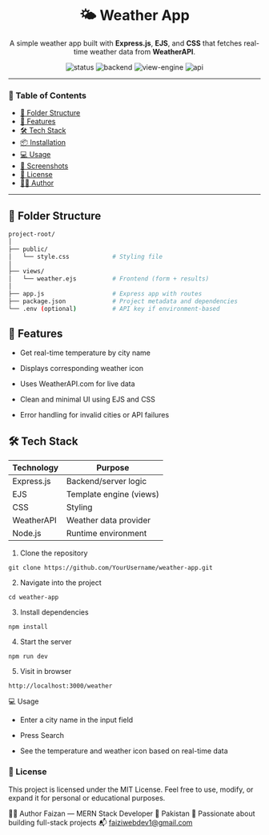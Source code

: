 <h1 align="center">🌤️ Weather App</h1>

<p align="center">
  A simple weather app built with <strong>Express.js</strong>, <strong>EJS</strong>, and <strong>CSS</strong> that fetches real-time weather data from <strong>WeatherAPI</strong>.
</p>

<p align="center">
  <img src="https://img.shields.io/badge/Status-Active-success" alt="status" />
  <img src="https://img.shields.io/badge/Backend-Express.js-blue" alt="backend" />
  <img src="https://img.shields.io/badge/View-EJS-yellow" alt="view-engine" />
  <img src="https://img.shields.io/badge/API-WeatherAPI-lightblue" alt="api" />
</p>

---

### 📌 Table of Contents

- [📂 Folder Structure](#-folder-structure)
- [🚀 Features](#-features)
- [🛠️ Tech Stack](#-tech-stack)
- [📦 Installation](#-installation)
- [💻 Usage](#-usage)
- [📸 Screenshots](#-screenshots)
- [📃 License](#-license)
- [👨‍💻 Author](#-author)

---

## 📂 Folder Structure

```bash
project-root/
│
├── public/
│   └── style.css            # Styling file
│
├── views/
│   └── weather.ejs          # Frontend (form + results)
│
├── app.js                   # Express app with routes
├── package.json             # Project metadata and dependencies
└── .env (optional)          # API key if environment-based
```

## 🚀 Features
- Get real-time temperature by city name

- Displays corresponding weather icon

- Uses WeatherAPI.com for live data

- Clean and minimal UI using EJS and CSS

- Error handling for invalid cities or API failures

## 🛠️ Tech Stack
| Technology | Purpose                 |
| ---------- | ----------------------- |
| Express.js | Backend/server logic    |
| EJS        | Template engine (views) |
| CSS        | Styling                 |
| WeatherAPI | Weather data provider   |
| Node.js    | Runtime environment     |

1. Clone the repository
```
git clone https://github.com/YourUsername/weather-app.git
```
2. Navigate into the project
```
cd weather-app
```
3. Install dependencies
```
npm install
```
4. Start the server
```
npm run dev
```
5. Visit in browser
```
http://localhost:3000/weather
```
💻 Usage
- Enter a city name in the input field

- Press Search

- See the temperature and weather icon based on real-time data

### 📃 License
This project is licensed under the MIT License.
Feel free to use, modify, or expand it for personal or educational purposes.

👨‍💻 Author
Faizan — MERN Stack Developer
📍 Pakistan
💼 Passionate about building full-stack projects
📬 faiziwebdev1@gmail.com






